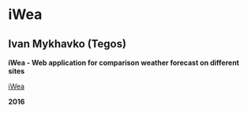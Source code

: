 # iWea #
## Ivan Mykhavko (Tegos) ##
**iWea - Web application for comparison weather forecast on different sites**

[iWea](http://iwea.ml/)

**2016**